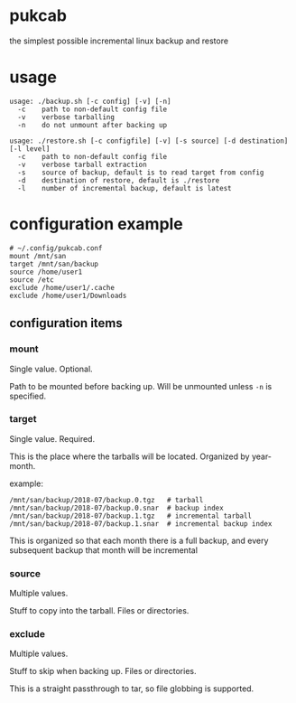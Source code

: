 # pukcab

the simplest possible incremental linux backup and restore

# usage

    usage: ./backup.sh [-c config] [-v] [-n]
      -c    path to non-default config file
      -v    verbose tarballing
      -n    do not unmount after backing up

    usage: ./restore.sh [-c configfile] [-v] [-s source] [-d destination] [-l level]
      -c    path to non-default config file
      -v    verbose tarball extraction
      -s    source of backup, default is to read target from config
      -d    destination of restore, default is ./restore
      -l    number of incremental backup, default is latest


# configuration example

    # ~/.config/pukcab.conf
    mount /mnt/san
    target /mnt/san/backup
    source /home/user1
    source /etc
    exclude /home/user1/.cache
    exclude /home/user1/Downloads

## configuration items

### mount

Single value. Optional.

Path to be mounted before backing up.  Will be unmounted unless `-n` is specified.

### target

Single value. Required.

This is the place where the tarballs will be located.  Organized by year-month.

example:

    /mnt/san/backup/2018-07/backup.0.tgz   # tarball
    /mnt/san/backup/2018-07/backup.0.snar  # backup index
    /mnt/san/backup/2018-07/backup.1.tgz   # incremental tarball
    /mnt/san/backup/2018-07/backup.1.snar  # incremental backup index


This is organized so that each month there is a full backup, and every subsequent backup that month will be incremental


### source

Multiple values.

Stuff to copy into the tarball.  Files or directories.


### exclude

Multiple values.

Stuff to skip when backing up.  Files or directories.

This is a straight passthrough to tar, so file globbing is supported.

